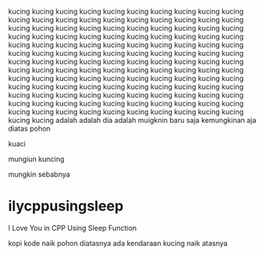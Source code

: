 kucing
kucing
kucing
kucing
kucing
kucing
kucing
kucing
kucing
kucing
kucing
kucing
kucing
kucing
kucing
kucing
kucing
kucing
kucing
kucing
kucing
kucing
kucing
kucing
kucing
kucing
kucing
kucing
kucing
kucing
kucing
kucing
kucing
kucing
kucing
kucing
kucing
kucing
kucing
kucing
kucing
kucing
kucing
kucing
kucing
kucing
kucing
kucing
kucing
kucing
kucing
kucing
kucing
kucing
kucing
kucing
kucing
kucing
kucing
kucing
kucing
kucing
kucing
kucing
kucing
kucing
kucing
kucing
kucing
kucing
kucing
kucing
kucing
kucing
kucing
kucing
kucing
kucing
kucing
kucing
kucing
kucing
kucing
kucing
kucing
kucing
kucing
kucing
kucing
kucing
kucing
kucing
kucing
kucing
kucing
kucing
kucing
kucing
kucing
kucing
kucing
kucing
kucing
kucing
kucing
kucing
kucing
kucing
kucing
kucing
kucing
kucing
kucing
kucing
kucing
kucing
kucing
kucing
kucing
kucing
kucing
kucing
kucing
kucing
kucing
kucing
kucing
kucing
kucing
kucing
kucing
kucing
adalah
adalah
dia adalah
muigknin
baru saja 
kemungkinan aja
diatas pohon

kuaci

mungiun
kuncing


mungkin sebabnya
# ilycppusingsleep
I Love You in CPP Using Sleep Function

kopi kode
naik pohon
diatasnya ada kendaraan
kucing naik atasnya
